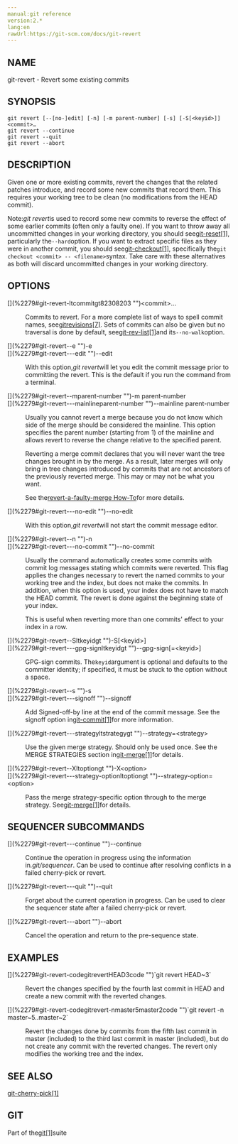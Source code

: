 ```yaml
---
manual:git reference
version:2.*
lang:en
rawUrl:https://git-scm.com/docs/git-revert
---
```



## [](%2279#_name "")NAME<a name="_name"></a>


git-revert - Revert some existing commits





## [](%2279#_synopsis "")SYNOPSIS<a name="_synopsis"></a>

```
git revert [--[no-]edit] [-n] [-m parent-number] [-s] [-S[<keyid>]] <commit>…​
git revert --continue
git revert --quit
git revert --abort
```




## [](%2279#_description "")DESCRIPTION<a name="_description"></a>


Given one or more existing commits, revert the changes that the related patches introduce, and record some new commits that record them. This requires your working tree to be clean (no modifications from the HEAD commit).




Note:<em>git revert</em>is used to record some new commits to reverse the effect of some earlier commits (often only a faulty one). If you want to throw away all uncommitted changes in your working directory, you should see[git-reset[1]](%2257    ""), particularly the`--hard`option. If you want to extract specific files as they were in another commit, you should see[git-checkout[1]](%2261    ""), specifically the`git checkout <commit> -- <filename>`syntax. Take care with these alternatives as both will discard uncommitted changes in your working directory.





## [](%2279#_options "")OPTIONS<a name="_options"></a>
<dl><dt id='git-revert-ltcommitgt82308203'>[](%2279#git-revert-ltcommitgt82308203 "")&lt;commit&gt;…​</dt><dd>

Commits to revert. For a more complete list of ways to spell commit names, see[gitrevisions[7]](%2288    ""). Sets of commits can also be given but no traversal is done by default, see[git-rev-list[1]](%2318    "")and its`--no-walk`option.

</dd><dt id='git-revert--e'>[](%2279#git-revert--e "")-e</dt><dt id='git-revert---edit'>[](%2279#git-revert---edit "")--edit</dt><dd>

With this option,<em>git revert</em>will let you edit the commit message prior to committing the revert. This is the default if you run the command from a terminal.

</dd><dt id='git-revert--mparent-number'>[](%2279#git-revert--mparent-number "")-m parent-number</dt><dt id='git-revert---mainlineparent-number'>[](%2279#git-revert---mainlineparent-number "")--mainline parent-number</dt><dd>

Usually you cannot revert a merge because you do not know which side of the merge should be considered the mainline. This option specifies the parent number (starting from 1) of the mainline and allows revert to reverse the change relative to the specified parent.



Reverting a merge commit declares that you will never want the tree changes brought in by the merge. As a result, later merges will only bring in tree changes introduced by commits that are not ancestors of the previously reverted merge. This may or may not be what you want.




See the[revert-a-faulty-merge How-To](%8298    "")for more details.


</dd><dt id='git-revert---no-edit'>[](%2279#git-revert---no-edit "")--no-edit</dt><dd>

With this option,<em>git revert</em>will not start the commit message editor.

</dd><dt id='git-revert--n'>[](%2279#git-revert--n "")-n</dt><dt id='git-revert---no-commit'>[](%2279#git-revert---no-commit "")--no-commit</dt><dd>

Usually the command automatically creates some commits with commit log messages stating which commits were reverted. This flag applies the changes necessary to revert the named commits to your working tree and the index, but does not make the commits. In addition, when this option is used, your index does not have to match the HEAD commit. The revert is done against the beginning state of your index.



This is useful when reverting more than one commits&#39; effect to your index in a row.


</dd><dt id='git-revert--Sltkeyidgt'>[](%2279#git-revert--Sltkeyidgt "")-S[&lt;keyid&gt;]</dt><dt id='git-revert---gpg-signltkeyidgt'>[](%2279#git-revert---gpg-signltkeyidgt "")--gpg-sign[=&lt;keyid&gt;]</dt><dd>

GPG-sign commits. The`keyid`argument is optional and defaults to the committer identity; if specified, it must be stuck to the option without a space.

</dd><dt id='git-revert--s'>[](%2279#git-revert--s "")-s</dt><dt id='git-revert---signoff'>[](%2279#git-revert---signoff "")--signoff</dt><dd>

Add Signed-off-by line at the end of the commit message. See the signoff option in[git-commit[1]](%2256    "")for more information.

</dd><dt id='git-revert---strategyltstrategygt'>[](%2279#git-revert---strategyltstrategygt "")--strategy=&lt;strategy&gt;</dt><dd>

Use the given merge strategy. Should only be used once. See the MERGE STRATEGIES section in[git-merge[1]](%2262    "")for details.

</dd><dt id='git-revert--Xltoptiongt'>[](%2279#git-revert--Xltoptiongt "")-X&lt;option&gt;</dt><dt id='git-revert---strategy-optionltoptiongt'>[](%2279#git-revert---strategy-optionltoptiongt "")--strategy-option=&lt;option&gt;</dt><dd>

Pass the merge strategy-specific option through to the merge strategy. See[git-merge[1]](%2262    "")for details.

</dd></dl>



## [](%2279#_sequencer_subcommands "")SEQUENCER SUBCOMMANDS<a name="_sequencer_subcommands"></a>
<dl><dt id='git-revert---continue'>[](%2279#git-revert---continue "")--continue</dt><dd>

Continue the operation in progress using the information in<em>.git/sequencer</em>. Can be used to continue after resolving conflicts in a failed cherry-pick or revert.

</dd><dt id='git-revert---quit'>[](%2279#git-revert---quit "")--quit</dt><dd>

Forget about the current operation in progress. Can be used to clear the sequencer state after a failed cherry-pick or revert.

</dd><dt id='git-revert---abort'>[](%2279#git-revert---abort "")--abort</dt><dd>

Cancel the operation and return to the pre-sequence state.

</dd></dl>



## [](%2279#_examples "")EXAMPLES<a name="_examples"></a>
<dl><dt id='git-revert-codegitrevertHEAD3code'>[](%2279#git-revert-codegitrevertHEAD3code "")`git revert HEAD~3`</dt><dd>

Revert the changes specified by the fourth last commit in HEAD and create a new commit with the reverted changes.

</dd><dt id='git-revert-codegitrevert-nmaster5master2code'>[](%2279#git-revert-codegitrevert-nmaster5master2code "")`git revert -n master~5..master~2`</dt><dd>

Revert the changes done by commits from the fifth last commit in master (included) to the third last commit in master (included), but do not create any commit with the reverted changes. The revert only modifies the working tree and the index.

</dd></dl>



## [](%2279#_see_also "")SEE ALSO<a name="_see_also"></a>


[git-cherry-pick[1]](%2277    "")





## [](%2279#_git "")GIT<a name="_git"></a>


Part of the[git[1]](%2248    "")suite





